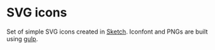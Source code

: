 # SVG icons

Set of simple SVG icons created in [Sketch](http://www.bohemiancoding.com/sketch). Iconfont and PNGs are built using [gulp](https://github.com/wearefractal/gulp).
